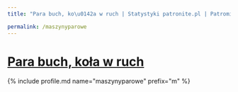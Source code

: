 ```yaml
---
title: "Para buch, ko\u0142a w ruch | Statystyki patronite.pl | Patromierz"

permalink: /maszynyparowe
---
```


# [Para buch, koła w ruch](https://patronite.pl/maszynyparowe)

{% include profile.md name="maszynyparowe" prefix="m" %}
